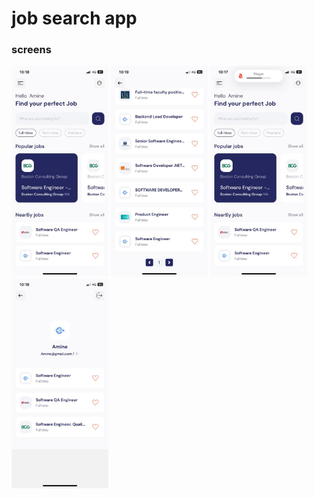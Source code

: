 # job search app 

### screens 


<img src="./screenshots/IMG-20240314-WA0004.jpg" alt="drawing" style="width:155px;"/>
<img src="./screenshots/IMG-20240314-WA0005.jpg" alt="HomeScreen" style="width:155px;"/>
<img src="./screenshots/IMG-20240314-WA0006.jpg" alt="drawing" style="width:155px;"/>
<img src="./screenshots/IMG-20240314-WA0007.jpg" alt="drawing" style="width:155px;"/>
